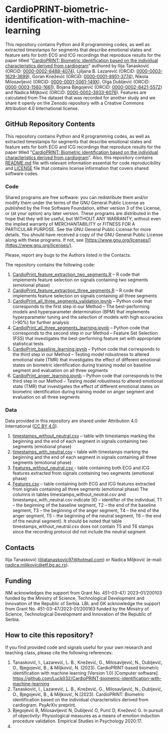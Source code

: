 # CardioPRINT-biometric-identification-with-machine-learning
This repository contains Python and R programming codes, as well as extracted timestamps for segments that describe emotional states and feature sets for both ECG and ICG recordings that reproduce results for the paper titled "[CardioPRINT: Biometric identification based on the individual characteristics derived from cardiogram](link)" authored by Ilija Tanasković (ORCiD: [0000-0002-6488-4074](https://orcid.org/0000-0002-6488-4074)), Ljiljana B. Lazarević (ORCiD: [0000-0003-1629-3699](https://orcid.org/0000-0003-1629-3699)), Goran Knežević (ORCiD: [0000-0001-8951-3774](https://orcid.org/0000-0001-8951-3774)), Nikola Milosavljević (ORCiD: [0000-0001-5061-149X](https://orcid.org/0000-0001-5061-149X)), Olga Dubljević (ORCiD: [0000-0003-1560-1661](https://orcid.org/0000-0003-1560-1661)), Bojana Bjegojević (ORCiD: [0000-0002-8421-5572](https://orcid.org/0000-0002-8421-5572)) and Nadica Miljković (ORCiD: [0000-0002-3933-6076](https://orcid.org/0000-0002-3933-6076)). Features are calculated  from The dataset that was recorded for another study and we share it openly on the Zenodo repository with a Creative Commons Attribution 4.0 International license.

## GitHub Repository Contents
This repository contains Python and R programming codes, as well as extracted timestamps for segments that describe emotional states and feature sets for both ECG and ICG recordings that reproduce results for the paper titled "[CardioPRINT: Biometric identification based on the individual characteristics derived from cardiogram](link)".
Also, this repository contains [README.md](https://github.com/Luck032/CardioPRINT-biometric-identification-with-machine-learning/blob/main/README.md) file with relevant information essential for code reproducibility and [LICENSE](https://github.com/Luck032/CardioPRINT-biometric-identification-with-machine-learning/blob/main/LICENSE) file that contains license information that covers shared software codes.

### Code
Shared programs are free software: you can redistribute them and/or modify them under the terms of the GNU General Public License as published by the Free Software Foundation, either version 3 of the License, or (at your option) any later version. These programs are distributed in the hope that they will be useful, but WITHOUT ANY WARRANTY; without even the implied warranty of MERCHANTABILITY or FITNESS FOR A PARTICULAR PURPOSE. See the GNU General Public License for more details. You should have received a copy of the GNU General Public License along with these programs. If not, see [https://www.gnu.org/licenses/](https://www.gnu.org/licenses/).

Please, report any bugs to the Authors listed in the Contacts.

The repository contains the following code:

1)	[CardioPrint_feature_extraction_two_segments.R](https://github.com/Luck032/CardioPRINT-biometric-identification-with-machine-learning/blob/main/CardioPrint_feature_extraction_two_segments.R) – R code that implements feature selection on signals containing two segments (emotional phase)
2)	[CardioPrint_feature_extraction_three_segments.R](https://github.com/Luck032/CardioPRINT-biometric-identification-with-machine-learning/blob/main/CardioPrint_feature_extraction_three_segments.R) – R code that implements feature selection on signals containing all three segments
3)	[CardioPrint_all_three_segments_validation.ipynb](https://github.com/Luck032/CardioPRINT-biometric-identification-with-machine-learning/blob/main/CardioPrint_all_three_segments_validation.ipynb) – Python code that corresponds to the first step in our Method – The best-performing models and hyperparameter determination (BPM) that implements hyperparameter tuning and the selection of models with high accuracies (>90%) for further analysis
4)	[CardioPrint_all_three_segments_learning.ipynb](https://github.com/Luck032/CardioPRINT-biometric-identification-with-machine-learning/blob/main/CardioPrint_all_three_segments_learning.ipynb) – Python code that corresponds to the second step in our Method – Feature Set Selection (FSS) that investigates the best-performing feature set with appropriate statistical tests
5)	[CardioPrint_baseline_learning.ipynb](https://github.com/Luck032/CardioPRINT-biometric-identification-with-machine-learning/blob/main/CardioPrint_baseline_learning.ipynb) – Python code that corresponds to the third step in our Method – Testing model robustness to altered emotional state (TMR) that investigates the effect of different emotional states on biometric identification during training model on baseline segment and evaluation on all three segments
6)	[CardioPrint_anger_learning.ipynb](https://github.com/Luck032/CardioPRINT-biometric-identification-with-machine-learning/blob/main/CardioPrint_anger_learning.ipynb) – Python code that corresponds to the third step in our Method – Testing model robustness to altered emotional state (TMR) that investigates the effect of different emotional states on biometric identification during training model on anger segment and evaluation on all three segments

### Data
Data provided in this repository are shared under Attribution 4.0 International ([CC BY 4.0](https://creativecommons.org/licenses/by/4.0/)). 

1)	[timestamps_without_neutral.csv](https://github.com/Luck032/CardioPRINT-biometric-identification-with-machine-learning/blob/main/timestamps_without_neutral.csv) – table with timestamps marking the beginning and the end of each segment in signals containing two segments (emotional phase)
2)	[timestamps_with_neutral.csv](https://github.com/Luck032/CardioPRINT-biometric-identification-with-machine-learning/blob/main/timestamps_with_neutral.csv) – table with timestamps marking the beginning and the end of each segment in signals containing all three segments (emotional phase)
3)	[Features_without_neutral.csv ](https://github.com/Luck032/CardioPRINT-biometric-identification-with-machine-learning/blob/main/Features_without_neutral.csv) - table containing both ECG and ICG features extracted from signals containing two segments (emotional phase)
4)	[Features.csv](https://github.com/Luck032/CardioPRINT-biometric-identification-with-machine-learning/blob/main/Features.csv) – table containing both ECG and ICG features extracted from signals containing all three segments (emotional phase)
The columns in tables timestamps_without_neutral.csv and  timestamps_with_neutral.csv indicate (ID – identifier of the individual, T1 – the beginning of the baseline segment, T2 – the end of the baseline segment, T3 – the beginning of the anger segment, T4 – the end of the anger segment, T5 – the beginning of the neutral segment, T6 – the end of the neutral segment).
It should be noted that table timestamps_without_neutral.csv does not contain T5 and T6 stamps since the recording protocol did not include the neutral segment

## Contacts
Ilija Tanasković ([ilijatanaskovic97@hotmail.com](mailto:ilijatanaskovic97@hotmail.com)) or Nadica Miljković (e-mail: [nadica.miljkovic@etf.bg.ac.rs](mailto:nadica.miljkovic@etf.bg.ac.rs)).

## Funding
NM acknowledges the support from Grant No. 451–03–47/ 2023–01/200103 funded by the Ministry of Science, Technological Development and Innovation of the Republic of Serbia. LBL and GK acknowledge the support from Grant No. 451-03-47/2023-01/200163 funded by the Ministry of Science, Technological Development and Innovation of the Republic of Serbia.

## How to cite this repository?
If you find provided code and signals useful for your own research and teaching class, please cite the following references:
1) Tanasković, I., Lazarević, L. B., Knežević, G., Milosavljević, N., Dubljević, O., Bjegojević, B., & Miljković, N. (2023). CardioPRINT-based biometric identification with machine learning (Version 1.0) [Computer software]. https://github.com/Luck032/CardioPRINT-biometric-identification-with-machine-learning
2) Tanasković, I., Lazarević, L. B., Knežević, G., Milosavljević, N., Dubljević, O., Bjegojević, B., & Miljković, N.(2023). CardioPRINT: Biometric identification based on the individual characteristics derived from cardiogram. PsyArXiv preprint.
3) Bjegojević B, Milosavljević N, Dubljević O, Purić D, Knežević G. In pursuit of
objectivity: Physiological measures as a means of emotion induction procedure validation.
Empirical Studies in Psychology 2020:17.
4)
